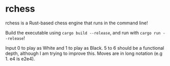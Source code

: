 # rchess

rchess is a Rust-based chess engine that runs in the command line!

Build the executable using `cargo build --release`, and run with `cargo run --release`!

Input 0 to play as White and 1 to play as Black. 5 to 6 should be a functional depth, although I am trying to improve this. Moves are in long notation (e.g 1. e4 is e2e4).
